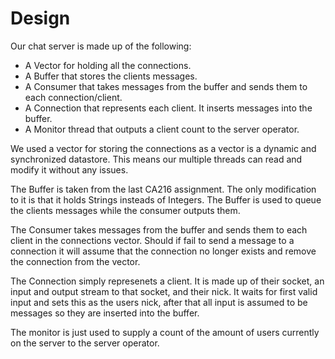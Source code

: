 Design
=========

Our chat server is made up of the following:

  - A Vector for holding all the connections.
  - A Buffer that stores the clients messages.
  - A Consumer that takes messages from the buffer and sends them to each 
    connection/client.
  - A Connection that represents each client. It inserts messages into the
    buffer.
  - A Monitor thread that outputs a client count to the server operator.

We used a vector for storing the connections as a vector is a dynamic and
synchronized datastore. This means our multiple threads can read and modify it
without any issues.

The Buffer is taken from the last CA216 assignment. The only modification to it
is that it holds Strings insteads of Integers. The Buffer is used to queue the
clients messages while the consumer outputs them.

The Consumer takes messages from the buffer and sends them to each client in
the connections vector. Should if fail to send a message to a connection it will
assume that the connection no longer exists and remove the connection from the
vector.

The Connection simply represenets a client. It is made up of their socket, an
input and output stream to that socket, and their nick. It waits for first valid
input and sets this as the users nick, after that all input is assumed to be
messages so they are inserted into the buffer.

The monitor is just used to supply a count of the amount of users currently on
the server to the server operator.
